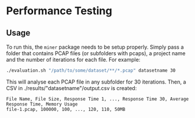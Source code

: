 # Performance Testing

## Usage
To run this, the `miner` package needs to be setup properly.
Simply pass a folder that contains PCAP files (or subfolders with pcaps), a project name and the number of iterations for each file.
For example:
```bash
./evaluation.sh "/path/to/some/dataset/**/*.pcap" datasetname 30 
```
This will analyse each PCAP file in any subfolder for 30 iterations. Then, a CSV in ./results/"datasetname"/output.csv is created:
```csv
File Name, File Size, Response Time 1, ..., Response Time 30, Average Response Time, Memory Usage
file-1.pcap, 100000, 100, ..., 120, 110, 50MB
```
